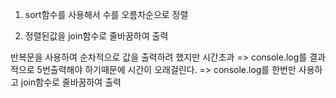 1. sort함수를 사용해서 수를 오름차순으로 정렬

2. 정렬된값을 join함수로 줄바꿈하여 출력

반복문을 사용하여 순차적으로 값을 출력하려 했지만 시간초과
=> console.log를 결과적으로 5번출력해야 하기때문에 시간이 오래걸린다.
=> console.log를 한번만 사용하고 join함수로 줄바꿈하여 출력
